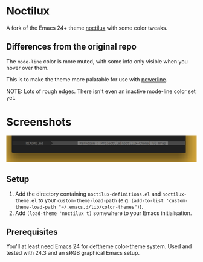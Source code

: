 Noctilux
============

A fork of the Emacs 24+ theme [noctilux](https://github.com/stafu/noctilux-theme) with some color tweaks.

Differences from the original repo
------------------------------------

The `mode-line` color is more muted, with some info only visible when you hover over them. 

This is to make the theme more palatable for use with [powerline](https://github.com/milkypostman/powerline).

NOTE: Lots of rough edges. There isn't even an inactive mode-line color set yet.

Screenshots
============

![Mod with powerline-center-theme](screenshot.png)

Setup
-----

1. Add the directory containing `noctilux-definitions.el` and `noctilux-theme.el` to your `custom-theme-load-path` (e.g. `(add-to-list 'custom-theme-load-path "~/.emacs.d/lib/color-themes")`).
2. Add `(load-theme 'noctilux t)` somewhere to your Emacs initialisation.

Prerequisites
-------------

You'll at least need Emacs 24 for deftheme color-theme system. Used and tested with 24.3 and an sRGB graphical Emacs setup.

